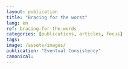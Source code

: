 ```yaml
---
layout: publication
title: "Bracing for the worst"
lang: en
ref: bracing-for-the-words
categories: [publications, articles, focus]
tags:
image: /assets/images/
publication: "Eventual Consistency"
canonical:
---
```

